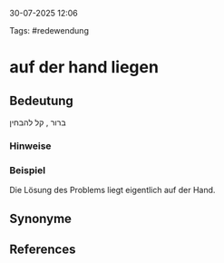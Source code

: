 
30-07-2025 12:06


Tags: #redewendung

# auf der hand liegen


## Bedeutung
ברור , קל להבחין

### Hinweise


### Beispiel
Die Lösung des Problems liegt eigentlich auf der Hand.


## Synonyme


## References

